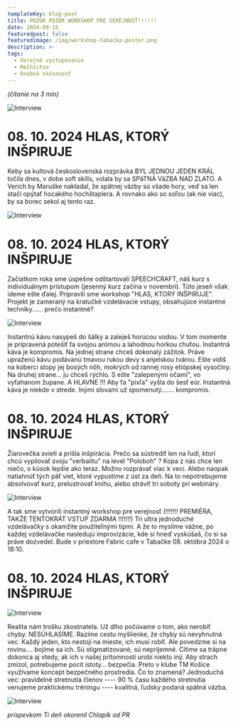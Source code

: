 ```yaml
---
templateKey: blog-post
title: POZOR POZOR WORKSHOP PRE VEREJNOSŤ!!!!!!
date: 2024-09-15
featuredpost: false
featuredimage: /img/workshop-tabacka-poster.png
description: >-
tags:
  - Verejné vystupovanie
  - Rečníctvo
  - Osobná skúsenosť
---
```


*(čítanie na 3 min)*

![Interview](/img/workshop-tabacka-poster.png)

# 08. 10. 2024 HLAS, KTORÝ INŠPIRUJE

Keby sa kultová československá rozprávka BYL JEDNOU JEDEN KRÁL točila dnes, v dobe soft skills, volala by sa SPäTNÁ VäZBA NAD
ZLATO. A Verich by Maruške nakladal, že spätnej väzby sú všade hory, veď sa len stačí opýtať hocakého hochštaplera.
A rovnako ako so soľou (ak nie viac), by sa borec sekol aj tento raz.  


![Interview](/img/byl-jednou-jeden-kral.jpg)


# 08. 10. 2024 HLAS, KTORÝ INŠPIRUJE

Začiatkom roka sme úspešne odštartovali SPEECHCRAFT, náš kurz s individuálnym prístupom (jesenný kurz začína v novembri).
Túto jeseň však ideme ešte ďalej. Pripravili sme workshop "HLAS, KTORÝ INŠPIRUJE". Projekt je zameraný na
kratučké vzdelávacie vstupy, obsahujúce instantné techniky...... prečo instantné?


![Interview](/img/cafe-girl.jpg)


Instantnú kávu nasypeš do šálky a zaleješ horúcou vodou. V tom momente je pripravená potešiť ťa svojou arómou a lahodnou
horkou chuťou. Instantná káva je kompromis. Na jednej strane chceš dokonalý zážitok. Práve upraženú kávu podávanú tmavou
rukou devy s anjelskou tvárou. Ešte vidíš na koberci stopy jej bosých nôh, mokrých od rannej rosy etiópskej vysočiny. Na
druhej strane... ju chceš rýchlo. S ešte "zalepenými očami", vo vyťahanom župane. A HLAVNE !!! Aby ťa "pixľa" vyšla do
šesť eúr. Instantná káva je niekde v strede. Inými slovami už spomenutý....... kompromis. 

# 08. 10. 2024 HLAS, KTORÝ INŠPIRUJE

Žiarovečka svieti a prišla inšpirácia. Prečo sa sústrediť len na ľudí, ktorí chcú vypilovať svoju "verbalitu" na level
"Poloboh" ? Kopa z nás chce len niečo, o kúsok lepšie ako teraz. Možno rozprávať viac k veci. Alebo naopak natiahnúť tých
päť viet, ktoré vypustíme z úst za deň. Na to nepotrebujeme absolvovať kurz, prelustrovať knihu, alebo stráviť tri soboty
pri webináry.


![Interview](/img/woman-having-brilliant-idea.jpg)


A tak sme vytvorili instantný workshop pre verejnosť (!!!!!!! PREMIÉRA, TAKŽE TENTOKRÁT VSTUP ZDARMA !!!!!!!) Tri ultra
jednoduché vzdelávačky s okamžite použiteľnými tipmi. A že to myslíme vážne, po každej vzdelávačke nasledujú improvizácie,
kde si hneď vyskúšaš, čo si sa práve dozvedel. Bude v priestore Fabric cafe v Tabačke 08. októbra 2024 o 18:10. 


# 08. 10. 2024 HLAS, KTORÝ INŠPIRUJE

![Interview](/img/mistake-girl.jpg)

Realita nám trošku zkostnatela. Už dlho počúvame o tom, ako nerobiť chyby. NESÚHLASÍME. Razíme cestu myšlienke, že chyby sú
nevyhnutná vec. Každý jeden, kto nestojí na mieste, ich musí robiť.  Ale povedzme si na rovinu.... bojíme sa ich. Sú
stigmatizované, sú nepríjemné. Cítime sa trápne dokonca aj vtedy, ak ich v našej prítomnosti urobí niekto iný. Aby strach zmizol,
potrebujeme pocit istoty... bezpečia. Preto v klube TM Košice využívame koncept bezpečného prostredia. Čo to znamená? Jednoduchá
vec: pravidelné stretnutia členov ---- 90 % času každého stretnutia venujeme praktickému tréningu ---- kvalitná, ľudsky podaná
spätná väzba.


![Interview](/img/gentleman.jpg)


*príspevkom Ti deň okorenil Chlapík od PR*
